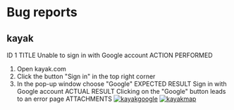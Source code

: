 <h1>Bug reports</h1>

<h2>kayak</h2>

ID 1
TITLE
Unable to sign in with Google account
ACTION PERFORMED
1. Open kayak.com
2. Click the button "Sign in" in the top right corner
3. In the pop-up window choose "Google"
EXPECTED RESULT
Sign in with Google account
ACTUAL RESULT
Clicking on the "Google" button leads to an error page
ATTACHMENTS
<a href='https://postimg.cc/47Krj252' target='_blank'><img src='https://i.postimg.cc/47Krj252/kayakgoogle.jpg' border='0' alt='kayakgoogle'/></a>
<a href='https://postimg.cc/kVnvzVn2' target='_blank'><img src='https://i.postimg.cc/GpDgBYVx/kayakmap.jpg' border='0' alt='kayakmap'/></a>
